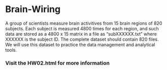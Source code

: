 # Brain-Wiring
A group of scientists measure brain activitives from 15 brain regions of 820 subjects. Each subject is measured 4800 times for each region, and such data are stored as a 4800 x 15 matrix in a file as “subXXXXXX.txt” where XXXXXX is the subject ID. The complete dataset should contain 820 files. We will use this dataset to practice the data management and analytical tools.

### Visit the __HW02.html__ for more information
